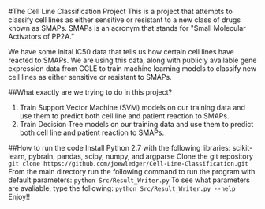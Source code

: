 #The Cell Line Classification Project
This is a project that attempts to classify cell lines as either sensitive or resistant to a new class of drugs known as SMAPs.
SMAPs is an acronym that stands for "Small Molecular Activators of PP2A."

We have some inital IC50 data that tells us how certain cell lines have reacted to SMAPs.
We are using this data, along with publicly available gene expression data from CCLE to train machine learning models
to classify new cell lines as either sensitive or resistant to SMAPs.

##What exactly are we trying to do in this project?
1. Train Support Vector Machine (SVM) models on our training data and use them to predict both cell line and patient reaction to SMAPs.
2. Train Decision Tree models on our training data and use them to predict both cell line and patient reaction to SMAPs.

##How to run the code
Install Python 2.7 with the following libraries: scikit-learn, pybrain, pandas, scipy, numpy, and argparse
Clone the git repository
`git clone https://github.com/joewledger/Cell-Line-Classification.git`
From the main directory run the following command to run the program with default parameters:
`python Src/Result_Writer.py`
To see what parameters are avaliable, type the following:
`python Src/Result_Writer.py --help`
Enjoy!!


